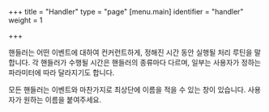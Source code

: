 +++
title = "Handler"
type = "page"
[menu.main]
identifier = "handler"
weight = 1

+++

핸들러는 어떤 이벤트에 대하여 컨커런트하게, 정해진 시간 동안 실행될 처리 루틴을 말합니다.
각 핸들러가 수행될 시간은 핸들러의 종류마다 다르며, 일부는 사용자가 정하는 파라미터에
따라 달라지기도 합니다.

모든 핸들러는 이벤트와 마찬가지로 최상단에 이름을 적을 수 있는 창이 있습니다. 사용자가
원하는 이름을 붙여주세요.
